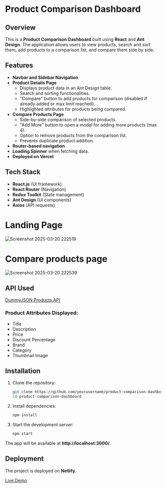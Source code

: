 # Product Comparison Dashboard

## Overview
This is a **Product Comparison Dashboard** built using **React** and **Ant Design**. The application allows users to view products, search and sort them, add products to a comparison list, and compare them side by side.

## Features
- **Navbar and Sidebar Navigation**
- **Product Details Page**
  - Displays product data in an Ant Design table.
  - Search and sorting functionalities.
  - "Compare" button to add products for comparison (disabled if already added or max limit reached).
  - Highlighted attributes for products being compared.
- **Compare Products Page**
  - Side-by-side comparison of selected products.
  - "Add More" button to open a modal for adding more products (max 4).
  - Option to remove products from the comparison list.
  - Prevents duplicate product addition.
- **Router-based navigation**
- **Loading Spinner** when fetching data.
- **Deployed on Vercel**

## Tech Stack
- **React.js** (UI framework)
- **React Router** (Navigation)
- **Redux Toolkit** (State management)
- **Ant Design** (UI components)
- **Axios** (API requests)

# Landing Page

![Screenshot 2025-03-20 222519](https://github.com/user-attachments/assets/557b2e7b-0754-410e-a136-db032eafe71f)

# Compare products page

![Screenshot 2025-03-20 222539](https://github.com/user-attachments/assets/ab73aa78-f4f7-404e-b215-4736457375da)

## API Used
[DummyJSON Products API](https://dummyjson.com/products)

### Product Attributes Displayed:
- Title
- Description
- Price
- Discount Percentage
- Brand
- Category
- Thumbnail Image

## Installation

1. Clone the repository:
   ```bash
   git clone https://github.com/yourusername/product-comparison-dashboard.git
   cd product-comparison-dashboard
   ```

2. Install dependencies:
   ```bash
   npm install
   ```

3. Start the development server:
   ```bash
   npm start
   ```

The app will be available at **http://localhost:3000/**.

## Deployment
The project is deployed on **Netlify**.

[Live Demo](https://kyc-hub-hrithik.vercel.app/)




